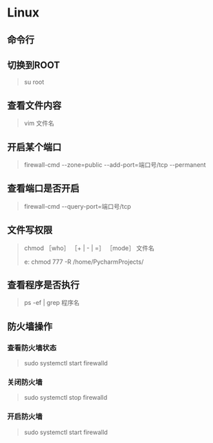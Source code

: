 # Linux

## 命令行

## 切换到ROOT

>su root

## 查看文件内容

>vim 文件名

## 开启某个端口

>firewall-cmd --zone=public --add-port=端口号/tcp --permanent

## 查看端口是否开启

>firewall-cmd --query-port=端口号/tcp

## 文件写权限

>chmod ［who］ ［+ | - | =］ ［mode］ 文件名
>
>e: chmod 777 -R /home/PycharmProjects/

## 查看程序是否执行

>ps -ef | grep 程序名

## 防火墙操作

### 查看防火墙状态

>sudo systemctl start firewalld

### 关闭防火墙

>sudo systemctl stop firewalld

### 开启防火墙

>sudo systemctl start firewalld
